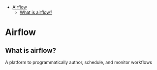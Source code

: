 <!--ts-->
   * [Airflow](#airflow)
      * [What is airflow?](#what-is-airflow)

<!-- Added by: gil_diy, at: Sun 06 Mar 2022 08:44:45 IST -->

<!--te-->


# Airflow

## What is airflow?

A platform to programmatically author, schedule, and monitor workflows
